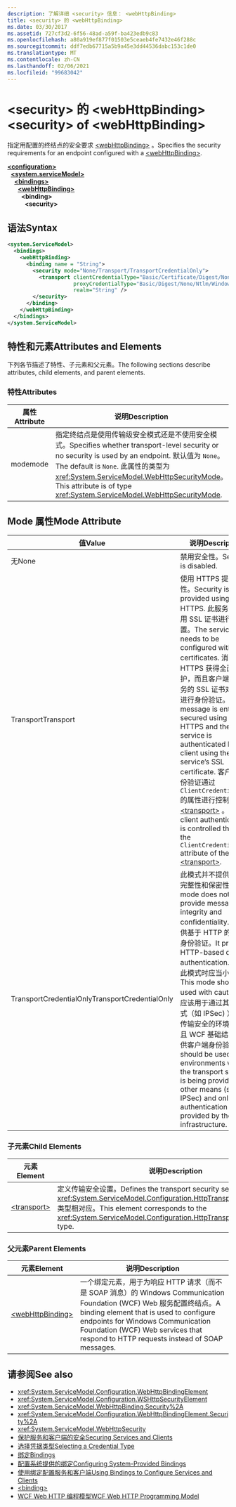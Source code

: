 ```yaml
---
description: 了解详细 <security> 信息： <webHttpBinding>
title: <security> 的 <webHttpBinding>
ms.date: 03/30/2017
ms.assetid: 727cf3d2-6f56-48ad-a59f-ba423edb9c83
ms.openlocfilehash: a80a919ef877f01503e5ceaeb4fe7432e46f288c
ms.sourcegitcommit: ddf7edb67715a5b9a45e3dd44536dabc153c1de0
ms.translationtype: MT
ms.contentlocale: zh-CN
ms.lasthandoff: 02/06/2021
ms.locfileid: "99683042"
---
```

# <a name="security-of-webhttpbinding"></a><span data-ttu-id="2d619-103">\<security> 的 \<webHttpBinding></span><span class="sxs-lookup"><span data-stu-id="2d619-103">\<security> of \<webHttpBinding></span></span>

<span data-ttu-id="2d619-104">指定用配置的终结点的安全要求 [\<webHttpBinding>](webhttpbinding.md) 。</span><span class="sxs-lookup"><span data-stu-id="2d619-104">Specifies the security requirements for an endpoint configured with a [\<webHttpBinding>](webhttpbinding.md).</span></span>  
  
[**\<configuration>**](../configuration-element.md)\
&nbsp;&nbsp;[**\<system.serviceModel>**](system-servicemodel.md)\
&nbsp;&nbsp;&nbsp;&nbsp;[**\<bindings>**](bindings.md)\
&nbsp;&nbsp;&nbsp;&nbsp;&nbsp;&nbsp;[**\<webHttpBinding>**](webhttpbinding.md)\
&nbsp;&nbsp;&nbsp;&nbsp;&nbsp;&nbsp;&nbsp;&nbsp;**\<binding>**\
&nbsp;&nbsp;&nbsp;&nbsp;&nbsp;&nbsp;&nbsp;&nbsp;&nbsp;&nbsp;**\<security>**  
  
## <a name="syntax"></a><span data-ttu-id="2d619-105">语法</span><span class="sxs-lookup"><span data-stu-id="2d619-105">Syntax</span></span>  
  
```xml  
<system.ServiceModel>
  <bindings>
    <webHttpBinding>
      <binding name = "String">
        <security mode="None/Transport/TransportCredentialOnly">
          <transport clientCredentialType="Basic/Certificate/Digest/None/Ntlm/Windows"
                     proxyCredentialType="Basic/Digest/None/Ntlm/Windows"
                     realm="String" />
        </security>
      </binding>
    </webHttpBinding>
  </bindings>
</system.ServiceModel>
```  
  
## <a name="attributes-and-elements"></a><span data-ttu-id="2d619-106">特性和元素</span><span class="sxs-lookup"><span data-stu-id="2d619-106">Attributes and Elements</span></span>  

 <span data-ttu-id="2d619-107">下列各节描述了特性、子元素和父元素。</span><span class="sxs-lookup"><span data-stu-id="2d619-107">The following sections describe attributes, child elements, and parent elements.</span></span>  
  
### <a name="attributes"></a><span data-ttu-id="2d619-108">特性</span><span class="sxs-lookup"><span data-stu-id="2d619-108">Attributes</span></span>  
  
|<span data-ttu-id="2d619-109">属性</span><span class="sxs-lookup"><span data-stu-id="2d619-109">Attribute</span></span>|<span data-ttu-id="2d619-110">说明</span><span class="sxs-lookup"><span data-stu-id="2d619-110">Description</span></span>|  
|---------------|-----------------|  
|<span data-ttu-id="2d619-111">mode</span><span class="sxs-lookup"><span data-stu-id="2d619-111">mode</span></span>|<span data-ttu-id="2d619-112">指定终结点是使用传输级安全模式还是不使用安全模式。</span><span class="sxs-lookup"><span data-stu-id="2d619-112">Specifies whether transport-level security or no security is used by an endpoint.</span></span> <span data-ttu-id="2d619-113">默认值为 `None`。</span><span class="sxs-lookup"><span data-stu-id="2d619-113">The default is `None`.</span></span> <span data-ttu-id="2d619-114">此属性的类型为 <xref:System.ServiceModel.WebHttpSecurityMode>。</span><span class="sxs-lookup"><span data-stu-id="2d619-114">This attribute is of type <xref:System.ServiceModel.WebHttpSecurityMode>.</span></span>|  
  
## <a name="mode-attribute"></a><span data-ttu-id="2d619-115">Mode 属性</span><span class="sxs-lookup"><span data-stu-id="2d619-115">Mode Attribute</span></span>  
  
|<span data-ttu-id="2d619-116">值</span><span class="sxs-lookup"><span data-stu-id="2d619-116">Value</span></span>|<span data-ttu-id="2d619-117">说明</span><span class="sxs-lookup"><span data-stu-id="2d619-117">Description</span></span>|  
|-----------|-----------------|  
|<span data-ttu-id="2d619-118">无</span><span class="sxs-lookup"><span data-stu-id="2d619-118">None</span></span>|<span data-ttu-id="2d619-119">禁用安全性。</span><span class="sxs-lookup"><span data-stu-id="2d619-119">Security is disabled.</span></span>|  
|<span data-ttu-id="2d619-120">Transport</span><span class="sxs-lookup"><span data-stu-id="2d619-120">Transport</span></span>|<span data-ttu-id="2d619-121">使用 HTTPS 提供安全性。</span><span class="sxs-lookup"><span data-stu-id="2d619-121">Security is provided using HTTPS.</span></span> <span data-ttu-id="2d619-122">此服务需要使用 SSL 证书进行配置。</span><span class="sxs-lookup"><span data-stu-id="2d619-122">The service needs to be configured with SSL certificates.</span></span> <span data-ttu-id="2d619-123">消息使用 HTTPS 获得全面保护，而且客户端使用服务的 SSL 证书对服务进行身份验证。</span><span class="sxs-lookup"><span data-stu-id="2d619-123">The message is entirely secured using HTTPS and the service is authenticated by the client using the service’s SSL certificate.</span></span> <span data-ttu-id="2d619-124">客户端身份验证通过 `ClientCredentialType` 的属性进行控制 [\<transport>](transport-of-webhttpbinding.md) 。</span><span class="sxs-lookup"><span data-stu-id="2d619-124">The client authentication is controlled through the `ClientCredentialType` attribute of the [\<transport>](transport-of-webhttpbinding.md).</span></span>|  
|<span data-ttu-id="2d619-125">TransportCredentialOnly</span><span class="sxs-lookup"><span data-stu-id="2d619-125">TransportCredentialOnly</span></span>|<span data-ttu-id="2d619-126">此模式并不提供消息的完整性和保密性，</span><span class="sxs-lookup"><span data-stu-id="2d619-126">This mode does not provide message integrity and confidentiality.</span></span> <span data-ttu-id="2d619-127">而是提供基于 HTTP 的客户端身份验证。</span><span class="sxs-lookup"><span data-stu-id="2d619-127">It provides HTTP-based client authentication.</span></span> <span data-ttu-id="2d619-128">使用此模式时应当小心。</span><span class="sxs-lookup"><span data-stu-id="2d619-128">This mode should be used with caution.</span></span> <span data-ttu-id="2d619-129">它应该用于通过其他 (方式（如 IPSec) ）提供传输安全的环境中，并且 WCF 基础结构只提供客户端身份验证。</span><span class="sxs-lookup"><span data-stu-id="2d619-129">It should be used in environments where the transport security is being provided by other means (such as IPSec) and only client authentication is provided by the WCF infrastructure.</span></span>|  
  
### <a name="child-elements"></a><span data-ttu-id="2d619-130">子元素</span><span class="sxs-lookup"><span data-stu-id="2d619-130">Child Elements</span></span>  
  
|<span data-ttu-id="2d619-131">元素</span><span class="sxs-lookup"><span data-stu-id="2d619-131">Element</span></span>|<span data-ttu-id="2d619-132">说明</span><span class="sxs-lookup"><span data-stu-id="2d619-132">Description</span></span>|  
|-------------|-----------------|  
|[\<transport>](transport-of-webhttpbinding.md)|<span data-ttu-id="2d619-133">定义传输安全设置。</span><span class="sxs-lookup"><span data-stu-id="2d619-133">Defines the transport security settings.</span></span> <span data-ttu-id="2d619-134">此元素与 <xref:System.ServiceModel.Configuration.HttpTransportSecurityElement> 类型相对应。</span><span class="sxs-lookup"><span data-stu-id="2d619-134">This element corresponds to the <xref:System.ServiceModel.Configuration.HttpTransportSecurityElement> type.</span></span>|  
  
### <a name="parent-elements"></a><span data-ttu-id="2d619-135">父元素</span><span class="sxs-lookup"><span data-stu-id="2d619-135">Parent Elements</span></span>  
  
|<span data-ttu-id="2d619-136">元素</span><span class="sxs-lookup"><span data-stu-id="2d619-136">Element</span></span>|<span data-ttu-id="2d619-137">说明</span><span class="sxs-lookup"><span data-stu-id="2d619-137">Description</span></span>|  
|-------------|-----------------|  
|[\<webHttpBinding>](webhttpbinding.md)|<span data-ttu-id="2d619-138">一个绑定元素，用于为响应 HTTP 请求（而不是 SOAP 消息）的 Windows Communication Foundation (WCF) Web 服务配置终结点。</span><span class="sxs-lookup"><span data-stu-id="2d619-138">A binding element that is used to configure endpoints for Windows Communication Foundation (WCF) Web services that respond to HTTP requests instead of SOAP messages.</span></span>|  
  
## <a name="see-also"></a><span data-ttu-id="2d619-139">请参阅</span><span class="sxs-lookup"><span data-stu-id="2d619-139">See also</span></span>

- <xref:System.ServiceModel.Configuration.WebHttpBindingElement>
- <xref:System.ServiceModel.Configuration.WSHttpSecurityElement>
- <xref:System.ServiceModel.WebHttpBinding.Security%2A>
- <xref:System.ServiceModel.Configuration.WebHttpBindingElement.Security%2A>
- <xref:System.ServiceModel.WebHttpSecurity>
- [<span data-ttu-id="2d619-140">保护服务和客户端的安全</span><span class="sxs-lookup"><span data-stu-id="2d619-140">Securing Services and Clients</span></span>](../../../wcf/feature-details/securing-services-and-clients.md)
- [<span data-ttu-id="2d619-141">选择凭据类型</span><span class="sxs-lookup"><span data-stu-id="2d619-141">Selecting a Credential Type</span></span>](../../../wcf/feature-details/selecting-a-credential-type.md)
- [<span data-ttu-id="2d619-142">绑定</span><span class="sxs-lookup"><span data-stu-id="2d619-142">Bindings</span></span>](../../../wcf/bindings.md)
- [<span data-ttu-id="2d619-143">配置系统提供的绑定</span><span class="sxs-lookup"><span data-stu-id="2d619-143">Configuring System-Provided Bindings</span></span>](../../../wcf/feature-details/configuring-system-provided-bindings.md)
- [<span data-ttu-id="2d619-144">使用绑定配置服务和客户端</span><span class="sxs-lookup"><span data-stu-id="2d619-144">Using Bindings to Configure Services and Clients</span></span>](../../../wcf/using-bindings-to-configure-services-and-clients.md)
- [\<binding>](bindings.md)
- [<span data-ttu-id="2d619-145">WCF Web HTTP 编程模型</span><span class="sxs-lookup"><span data-stu-id="2d619-145">WCF Web HTTP Programming Model</span></span>](../../../wcf/feature-details/wcf-web-http-programming-model.md)

